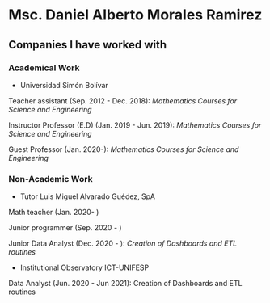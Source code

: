# Msc. Daniel Alberto Morales Ramirez

## Companies I have worked with

### Academical Work

- Universidad Simón Bolívar

Teacher assistant (Sep. 2012 - Dec. 2018): *Mathematics Courses for Science and Engineering*

Instructor Professor (E.D) (Jan. 2019 - Jun. 2019): *Mathematics Courses for Science and Engineering*  

Guest Professor (Jan. 2020-): *Mathematics Courses for Science and Engineering* 

### Non-Academic Work

- Tutor Luis Miguel Alvarado Guédez, SpA

Math teacher (Jan. 2020- )

Junior programmer (Sep. 2020 - )

Junior Data Analyst (Dec. 2020 - ): *Creation of Dashboards and ETL routines*


- Institutional Observatory ICT-UNIFESP

Data Analyst (Jun. 2020 - Jun 2021): Creation of Dashboards and ETL routines

